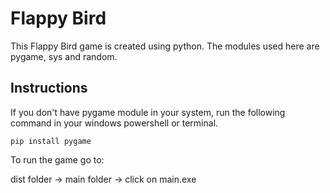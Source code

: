 [](https://img.shields.io/github/issues/Palash-Vishnani/Flappy-Bird)

# Flappy Bird 

This Flappy Bird game is created using python. The modules used here are pygame, sys and random.

## Instructions

If you don't have pygame module in your system, run the following command in your windows powershell or terminal.

```
pip install pygame
```

To run the game go to:

dist folder -> main folder -> click on main.exe
